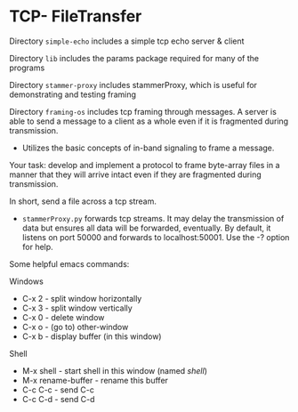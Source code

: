 # TCP- FileTransfer

Directory  `simple-echo`  includes a simple tcp echo server & client

Directory  `lib`  includes the params package required for many of the programs

Directory  `stammer-proxy`  includes stammerProxy, which is useful for demonstrating and testing framing

Directory `framing-os` includes tcp framing through messages. A server is able to send a message to a client as a whole even if it is fragmented during transmission. 

- Utilizes the basic concepts of in-band signaling to frame a message.

Your task: develop and implement a protocol to frame byte-array files in a manner that they will arrive intact even if they are fragmented during transmission. 

In short, send a file across a tcp stream.

-   `stammerProxy.py`  forwards tcp streams. It may delay the transmission of data but ensures all data will be forwarded, eventually. By default, it listens on port 50000 and forwards to localhost:50001. Use the -? option for help.

Some helpful emacs commands:

Windows

-   C-x 2 - split window horizontally
-   C-x 3 - split window vertically
-   C-x 0 - delete window
-   C-x o - (go to) other-window
-   C-x b - display buffer (in this window)

Shell

-   M-x shell - start shell in this window (named  _shell_)
-   M-x rename-buffer - rename this buffer
-   C-c C-c - send C-c
-   C-c C-d - send C-d
